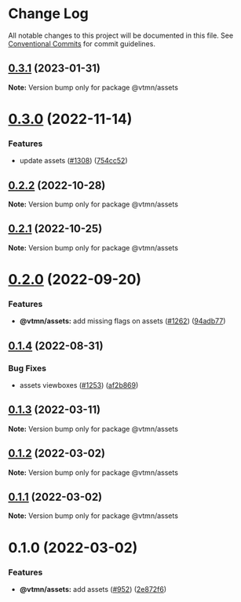 # Change Log

All notable changes to this project will be documented in this file.
See [Conventional Commits](https://conventionalcommits.org) for commit guidelines.

## [0.3.1](https://github.com/Decathlon/vitamin-web/compare/@vtmn/assets@0.3.0...@vtmn/assets@0.3.1) (2023-01-31)

**Note:** Version bump only for package @vtmn/assets

# [0.3.0](https://github.com/Decathlon/vitamin-web/compare/@vtmn/assets@0.2.2...@vtmn/assets@0.3.0) (2022-11-14)

### Features

- update assets ([#1308](https://github.com/Decathlon/vitamin-web/issues/1308)) ([754cc52](https://github.com/Decathlon/vitamin-web/commit/754cc522afc4f83d2c91a11b534600598da1bd2a))

## [0.2.2](https://github.com/Decathlon/vitamin-web/compare/@vtmn/assets@0.2.1...@vtmn/assets@0.2.2) (2022-10-28)

**Note:** Version bump only for package @vtmn/assets

## [0.2.1](https://github.com/Decathlon/vitamin-web/compare/@vtmn/assets@0.2.0...@vtmn/assets@0.2.1) (2022-10-25)

**Note:** Version bump only for package @vtmn/assets

# [0.2.0](https://github.com/Decathlon/vitamin-web/compare/@vtmn/assets@0.1.4...@vtmn/assets@0.2.0) (2022-09-20)

### Features

- **@vtmn/assets:** add missing flags on assets ([#1262](https://github.com/Decathlon/vitamin-web/issues/1262)) ([94adb77](https://github.com/Decathlon/vitamin-web/commit/94adb7743af218b33774429de680c17e5b561e70))

## [0.1.4](https://github.com/Decathlon/vitamin-web/compare/@vtmn/assets@0.1.3...@vtmn/assets@0.1.4) (2022-08-31)

### Bug Fixes

- assets viewboxes ([#1253](https://github.com/Decathlon/vitamin-web/issues/1253)) ([af2b869](https://github.com/Decathlon/vitamin-web/commit/af2b86911ac800c25a6e244d5698dea5b6b9e732))

## [0.1.3](https://github.com/Decathlon/vitamin-web/compare/@vtmn/assets@0.1.2...@vtmn/assets@0.1.3) (2022-03-11)

**Note:** Version bump only for package @vtmn/assets

## [0.1.2](https://github.com/Decathlon/vitamin-web/compare/@vtmn/assets@0.1.1...@vtmn/assets@0.1.2) (2022-03-02)

**Note:** Version bump only for package @vtmn/assets

## [0.1.1](https://github.com/Decathlon/vitamin-web/compare/@vtmn/assets@0.1.0...@vtmn/assets@0.1.1) (2022-03-02)

**Note:** Version bump only for package @vtmn/assets

# 0.1.0 (2022-03-02)

### Features

- **@vtmn/assets:** add assets ([#952](https://github.com/Decathlon/vitamin-web/issues/952)) ([2e872f6](https://github.com/Decathlon/vitamin-web/commit/2e872f6a180758f826e187c1e9ad13622234b598))

